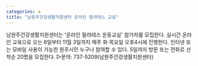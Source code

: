 ```yaml
---
categories: a
title: "남원주건강생활지원센터 온라인 필라테스 교실"
---
```

남원주건강생활지원센터는 &#39;온라인 필라테스 운동교실&#39; 참가자를 모집한다. 실시간 온라인 교육으로 오는 6일부터 11월 3일까지 매주 화·목요일 오후4시에 진행한다. 인터넷 또는 모바일 사용이 가능한 원주시민 누구나 참여할 수 있다. 5일까지 방문 또는 전화로 선착순 20명을 모집한다. ▷문의: 737-5209(남원주건강생활지원센터)